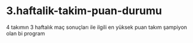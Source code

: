 # 3.haftalik-takim-puan-durumu
4 takımın 3 haftalık maç sonuçları ile ilgili en yüksek puan takım şampiyon olan bi program
